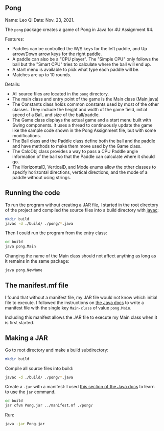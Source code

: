 ## Pong

Name: Leo Qi
Date: Nov. 23, 2021.

The `pong` package creates a game of Pong in Java for 4U Assignment #4.

Features:

* Paddles can be controlled the W/S keys for the left paddle, and Up arrow/Down arrow keys for the right paddle.
* A paddle can also be a "CPU player". The "Simple CPU" only follows the ball but the "Smart CPU" tries to calculate where the ball will end up.
* A start menu is available to pick what type each paddle will be.
* Matches are up to 10 rounds.

Details:

* All source files are located in the `pong` directory.
* The main class and entry point of the game is the Main class (Main.java)
* The Constants class holds common constants used by most of the other classes. They include the height and width of the game field, initial speed of a Ball, and size of the ball/paddle.
* The Game class displays the actual game and a start menu built with Swing components. It uses a thread to continuously update the game like the sample code shown in the Pong Assignment file, but with some modifications.
* The Ball class and the Paddle class define both the ball and the paddle and have methods to make them move used by the Game class.
* The CalcObj class provides a way to pass a CPU Paddle angle information of the ball so that the Paddle can calculate where it should go. 
* The HorizontalD, VerticalD, and Mode enums allow the other classes to specify horizontal directions, vertical directions, and the mode of a paddle without using strings.

## Running the code

To run the program without creating a JAR file, I started in the root directory of the project and compiled the source files into a build directory with [javac](https://docs.oracle.com/javase/8/docs/technotes/tools/windows/javac.html):

```bash
mkdir build
javac -d ./build/ ./pong/*.java
```

Then I could run the program from the entry class:

```bash
cd build
java pong.Main
```

Changing the name of the Main class should not affect anything as long as it
remains in the same package:

```bash
java pong.NewName
```

## The manifest.mf file

I found that without a manifest file, my JAR file would not know which initial file to execute. I followed the instructions on [the Java docs](https://docs.oracle.com/javase/tutorial/deployment/jar/appman.html) to write a manifest file with the single key `Main-class` of value `pong.Main`.

Including this manifest allows the JAR file to execute my Main class when it is first started.

## Making a JAR

Go to root directory and make a build subdirectory:

```bash
mkdir build
```

Compile all source files into build:

```bash
javac -d ./build/ ./pong/*.java
```

Create a `.jar` with a manifest: I used [this section of the Java docs](https://docs.oracle.com/javase/tutorial/deployment/jar/build.html) to learn to use the `jar` command.

```bash
cd build
jar cfvm Pong.jar ../manifest.mf ./pong/
```

Run:

```bash
java -jar Pong.jar
```
